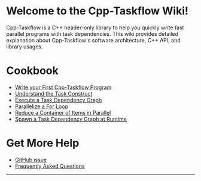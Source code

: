 # Welcome to the Cpp-Taskflow Wiki!

Cpp-Taskflow is a C++ header-only library to help you quickly
write fast parallel programs with task dependencies.
This wiki provides detailed explanation about Cpp-Taskflow's
software architecture, C++ API, and library usages.

<!--# Introduction

+ [Motivation behind Cpp-Taskflow](introduction/motivation.md)
-->

# Cookbook

+ [Write your First Cpp-Taskflow Program](cookbook/hello_world.md)
+ [Understand the Task Construct](cookbook/task.md)
+ [Execute a Task Dependency Graph](cookbook/dispatch.md)
+ [Parallelize a For Loop](cookbook/parallel_for.md)
+ [Reduce a Container of Items in Parallel](cookbook/reduce.md)
+ [Spawn a Task Dependency Graph at Runtime](cookbook/dynamic_tasking.md)

<!--# Application Programming Interface (API)

+ Task
+ Taskflow
-->

# Get More Help

+ [GitHub issue][Github issues]
+ [Frequently Asked Questions](faq.md)


* * *

[README]:                ../README.md
[Github issues]:         https://github.com/cpp-taskflow/cpp-taskflow/issues
[Github pull requests]:  https://github.com/cpp-taskflow/cpp-taskflow/pulls



